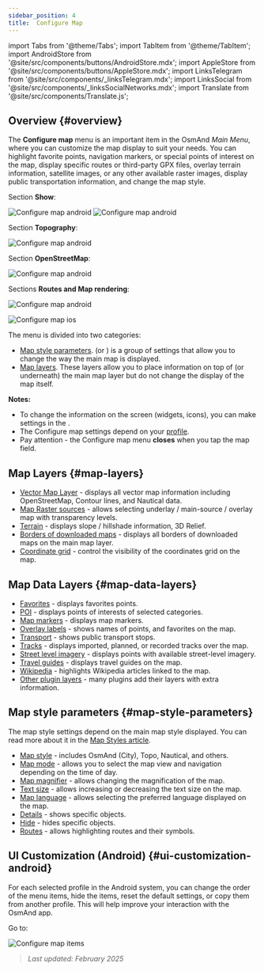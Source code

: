 ```yaml
---
sidebar_position: 4
title:  Configure Map
---
```


import Tabs from '@theme/Tabs';
import TabItem from '@theme/TabItem';
import AndroidStore from '@site/src/components/buttons/AndroidStore.mdx';
import AppleStore from '@site/src/components/buttons/AppleStore.mdx';
import LinksTelegram from '@site/src/components/_linksTelegram.mdx';
import LinksSocial from '@site/src/components/_linksSocialNetworks.mdx';
import Translate from '@site/src/components/Translate.js';


## Overview {#overview}

The **Configure map** menu is an important item in the OsmAnd *Main Menu*, where you can customize the map display to suit your needs. You can highlight favorite points, navigation markers, or special points of interest on the map, display specific routes or third-party GPX files, overlay terrain information, satellite images, or any other available raster images, display public transportation information, and change the map style.  

<Tabs groupId="operating-systems" queryString="operating-systems">

<TabItem value="android" label="Android">

Section **Show**:  

![Configure map android](@site/static/img/map/configure_map_show1_andr.png)  ![Configure map android](@site/static/img/map/configure_map_show2_andr.png)  

Section **Topography**:  

![Configure map android](@site/static/img/map/configure_map_topography_andr.png)  

Section **OpenStreetMap**:  

![Configure map android](@site/static/img/map/configure_map_osm_andr.png)  

Sections **Routes and Map rendering**:  

![Configure map android](@site/static/img/map/configure_map_routes&Map_rendering_andr.png)

</TabItem>

<TabItem value="ios" label="iOS">

![Configure map ios](@site/static/img/map/configure-map-ios.png)

</TabItem>

</Tabs>


The **<Translate android="true" ids="configure_map"/>** menu is divided into two categories:

- [Map style parameters](#map-style-parameters). **<Translate android="true" ids="map_widget_map_rendering"/>** (or **<Translate ios="true" ids="map_widget_renderer"/>**) is a group of settings that allow you to change the way the main map is displayed.  
- [Map layers](#map-layers). These layers allow you to place information on top of (or underneath) the main map layer but do not change the display of the map itself.  

**Notes:**

- To change the information on the screen (widgets, icons), you can make settings in the [<Translate android="true" ids="layer_map_appearance"/>](../widgets/index.md).
- The Configure map settings depend on your [profile](../personal/profiles.md).
- Pay attention - the Configure map menu **closes** when you tap the map field.

## Map Layers {#map-layers}

- [Vector Map Layer](../map/vector-maps.md) - displays all vector map information including OpenStreetMap, Contour lines, and Nautical data.
- [Map Raster sources](../map/raster-maps.md#select-raster-maps) - allows selecting underlay / main-source / overlay map with transparency levels.
- [Terrain](../plugins/topography.md#hillshade-slope-and-altitude-layers) - displays slope / hillshade information, 3D Relief.
- [Borders of downloaded maps](../map/vector-maps.md#show-borders) - displays all borders of downloaded maps on the main map layer.
- [Coordinate grid](../map/vector-maps.md#coordinates-grid) - control the visibility of the coordinates grid on the map.

## Map Data Layers {#map-data-layers}

   - [Favorites](../map/point-layers-on-map.md) - displays favorites points.
   - [POI](../map/point-layers-on-map.md) - displays points of interests of selected categories.
   - [Map markers](../map/point-layers-on-map.md) - displays map markers.
   - [Overlay labels](../map/point-layers-on-map.md) - shows names of points, and favorites on the map.
   - [Transport](../map/vector-maps.md#transport) - shows public transport stops.
   - [Tracks](../map/tracks/index.md) - displays imported, planned, or recorded tracks over the map.
   - [Street level imagery](../plugins/mapillary.md#map-layer) - displays points with available street-level imagery.
   - [Travel guides](../plan-route/travel-guides.md) - displays travel guides on the map.
   - [Wikipedia](../plugins/wikipedia.md) - highlights Wikipedia articles linked to the map.
   - [Other plugin layers](../plugins/index.md#configure-plugin) - many plugins add their layers with extra information.

## Map style parameters {#map-style-parameters}

The map style settings depend on the main map style displayed. You can read more about it in the [Map Styles article](../map/vector-maps).

   - [Map style](../map/vector-maps.md#default-map-styles) - includes OsmAnd (City), Topo, Nautical, and others.
   - [Map mode](../map/vector-maps.md#map-mode) - allows you to select the map view and navigation depending on the time of day.
   - [Map magnifier](../map/vector-maps.md#map-magnifier) - allows changing the magnification of the map.
   - [Text size](../map/vector-maps.md#text-size) - allows increasing or decreasing the text size on the map.
   - [Map language](../map/vector-maps.md#map-language) - allows selecting the preferred language displayed on the map.
   - [Details](../map/vector-maps.md#details) - shows specific objects.
   - [Hide](../map/vector-maps.md#hide) - hides specific objects.
   - [Routes](../map/vector-maps.md#routes) - allows highlighting routes and their symbols.  


## UI Customization (Android) {#ui-customization-android}

For each selected profile in the Android system, you can change the order of the <Translate android="true" ids="configure_map"/> menu items, hide the items, reset the default settings, or copy them from another profile. This will help improve your interaction with the OsmAnd app.  

Go to: *<Translate android="true" ids="shared_string_menu,configure_profile,ui_customization,configure_map"/>*  

![Configure map items ](@site/static/img/settings/configure-screen-ui-customization.png)


> *Last updated: February 2025*
